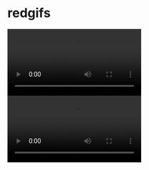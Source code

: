 # redgifs
<html>
<body>
  
<video>
<source src="https://thumbs2.redgifs.com/ThoseRepentantElk.mp4" type="video/mp4">
</video>
<video>
<source src="https://thumbs2.redgifs.com/QuarrelsomeOblongAquaticleech.mp4" type="video/mp4"
</video>

</body>
</html>

